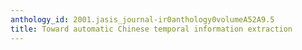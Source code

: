 ```yaml
---
anthology_id: 2001.jasis_journal-ir0anthology0volumeA52A9.5
title: Toward automatic Chinese temporal information extraction
---
```

